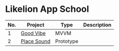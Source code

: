 # Likelion App School   


|No.|Project|Type|Description|
|-|-|-|-|
|1|[Good Vibe]("")|MVVM||
|2|[Place Sound]("")|Prototype||
